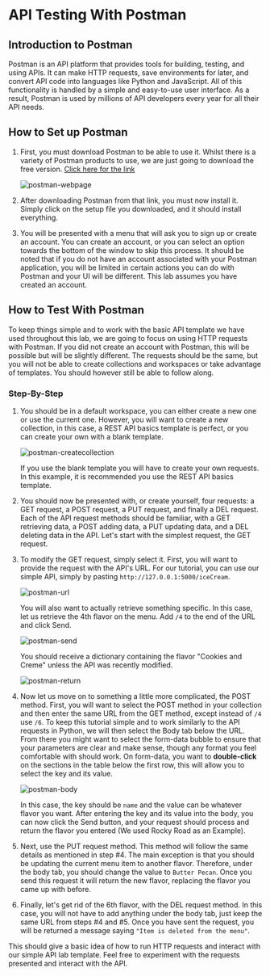 # API Testing With Postman
## Introduction to Postman
Postman is an API platform that provides tools for building, testing, and using APIs.
It can make HTTP requests, save environments for later, and convert API code into languages like Python and JavaScript.
All of this functionality is handled by a simple and easy-to-use user interface.
As a result, Postman is used by millions of API developers every year for all their API needs.

## How to Set up Postman
1. First, you must download Postman to be able to use it.
   Whilst there is a variety of Postman products to use, we are just going to download the free version.
   [Click here for the link](https://www.postman.com/downloads/)
   
   ![postman-webpage](https://github.com/Volatar/Group7-repo-projects/assets/94473147/d8337177-4a7c-47b2-b381-e116378fbf9a)

2. After downloading Postman from that link, you must now install it.
   Simply click on the setup file you downloaded, and it should install everything.
3. You will be presented with a menu that will ask you to sign up or create an account.
   You can create an account, or you can select an option towards the bottom of the window to skip this process.
   It should be noted that if you do not have an account associated with your Postman application, you will be limited in certain actions you can do with Postman and your UI will be different.
   This lab assumes you have created an account.

## How to Test With Postman
To keep things simple and to work with the basic API template we have used throughout this lab, we are going to focus on using HTTP requests with Postman.
If you did not create an account with Postman, this will be possible but will be slightly different.
The requests should be the same, but you will not be able to create collections and workspaces or take advantage of templates.
You should however still be able to follow along.

### Step-By-Step
1. You should be in a default workspace, you can either create a new one or use the current one.
   However, you will want to create a new collection, in this case, a REST API basics template is perfect, or you can create your own with a blank template.

   ![postman-createcollection](https://github.com/Volatar/Group7-repo-projects/assets/94473147/95f1bb16-9b53-487b-9a14-dd8eb8f71b19)

   If you use the blank template you will have to create your own requests.
   In this example, it is recommended you use the REST API basics template.
2. You should now be presented with, or create yourself, four requests: a GET request, a POST request, a PUT request, and finally a DEL request.
   Each of the API request methods should be familiar, with a GET retrieving data, a POST adding data, a PUT updating data, and a DEL deleting data in the API.
   Let's start with the simplest request, the GET request.
3. To modify the GET request, simply select it.
   First, you will want to provide the request with the API's URL.
   For our tutorial, you can use our simple API, simply by pasting `http://127.0.0.1:5000/iceCream`.

   ![postman-url](https://github.com/Volatar/Group7-repo-projects/assets/94473147/18881a07-57df-4547-9fce-86a5536afd36)

   You will also want to actually retrieve something specific.
   In this case, let us retrieve the 4th flavor on the menu.
   Add `/4` to the end of the URL and click Send.
   
   ![postman-send](https://github.com/Volatar/Group7-repo-projects/assets/94473147/b73541f5-9d49-42b0-9b98-20ea1eedeb97)

   You should receive a dictionary containing the flavor "Cookies and Creme" unless the API was recently modified.
   
   ![postman-return](https://github.com/Volatar/Group7-repo-projects/assets/94473147/01a741bb-b248-47ac-a52a-b2cc0ac88761)

4. Now let us move on to something a little more complicated, the POST method.
   First, you will want to select the POST method in your collection and then enter the same URL from the GET method, except instead of `/4` use `/6`.
   To keep this tutorial simple and to work similarly to the API requests in Python, we will then select the Body tab below the URL.
   From there you might want to select the form-data bubble to ensure that your parameters are clear and make sense, though any format you feel comfortable with should work.
   On form-data, you want to **double-click** on the sections in the table below the first row, this will allow you to select the key and its value.

   ![postman-body](https://github.com/Volatar/Group7-repo-projects/assets/94473147/023d59f6-2a9a-4a3f-ae91-91aadc3f3b7c)

   In this case, the key should be `name` and the value can be whatever flavor you want.
   After entering the key and its value into the body, you can now click the Send button, and your request should process and return the flavor you entered (We used Rocky Road as an Example).
5. Next, use the PUT request method.
   This method will follow the same details as mentioned in step #4.
   The main exception is that you should be updating the current menu item to another flavor.
   Therefore, under the body tab, you should change the value to `Butter Pecan`.
   Once you send this request it will return the new flavor, replacing the flavor you came up with before.
6. Finally, let's get rid of the 6th flavor, with the DEL request method.
   In this case, you will not have to add anything under the body tab, just keep the same URL from steps #4 and #5.
   Once you have sent the request, you will be returned a message saying `"Item is deleted from the menu"`.

This should give a basic idea of how to run HTTP requests and interact with our simple API lab template.
Feel free to experiment with the requests presented and interact with the API.


